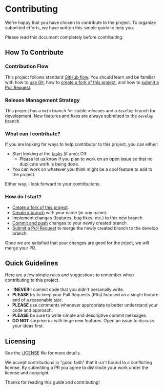 # Contributing

We're happy that you have chosen to contribute to the project. To organize submitted efforts, we have written this simple guide to help you.

Please read this document completely before contributing.


## How To Contribute
### Contribution Flow
This project follows standard [GitHub flow](https://docs.github.com/en/get-started/using-github/github-flow). 
You should learn and be familiar with how to [use Git](https://help.github.com/articles/set-up-git/), how to [create a fork of this project](https://help.github.com/articles/fork-a-repo/), 
and how to [submit a Pull Request](https://help.github.com/articles/using-pull-requests/).

### Release Management Strategy
This project has a `main` branch for stable releases and a `develop` branch for development. New features and fixes are always submitted to the `develop` branch.

### What can I contribute?
If you are looking for ways to help contributor to this project, you can either:  
* Start looking at the [tasks](../../issues) (if any); OR
  * Please let us know if you plan to work on an open issue so that no duplicate work is being done.
* You can work on whatever you think might be a cool feature to add to the project.

Either way, I look forward to your contributions.

### How do I start?
* [Create a fork of this project](https://help.github.com/articles/fork-a-repo/).
* [Create a branch](https://git-scm.com/book/en/v2/Git-Branching-Basic-Branching-and-Merging) with your name (or any name).
* Implement changes (features, bug fixes, etc.) to this new branch.
* [Commit and push](https://git-scm.com/book/en/v2/Git-Branching-Basic-Branching-and-Merging) changes to your newly created branch.
* [Submit a Pull Request](https://help.github.com/articles/using-pull-requests/) to merge the newly created branch to the develop branch.

Once we are satisfied that your changes are good for the prject, we will merge your PR.

## Quick Guidelines

Here are a few simple rules and suggestions to remember when contributing to this project.

* :bangbang:**NEVER**:bangbang: commit code that you didn't personally write.
* **PLEASE** try to keep your Pull Requests (PRs) focused on a single feature and of a reasonable size.
* **PLEASE** use comments whenever appropriate to better understand your code and approach.
* **PLEASE** be sure to write simple and descriptive commit messages.
* **DO NOT** surprise us with huge new features. Open an issue to discuss your ideas first.

## Licensing

See the [LICENSE](LICENSE.md) file for more details. 

We accept contributions in "good faith" that it isn't bound to a conflicting license.  By submitting a PR you agree to distribute your work under the license and copyright.

Thanks for reading this guide and contributing!

